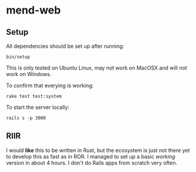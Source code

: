 # mend-web

## Setup

All dependencies should be set up after running:

```console
bin/setup
```

This is only tested on Ubuntu Linux, may not work on MacOSX and will not work on
Windows.

To confirm that everying is working:

```console
rake test test:system
```

To start the server locally:

```console
rails s -p 3000
```

## RIIR

I would **like** this to be written in Rust, but the ecosystem is just not there
yet to develop this as fast as in ROR. I managed to set up a basic *working*
version in about 4 hours. I don't do Rails apps from scratch very often.
